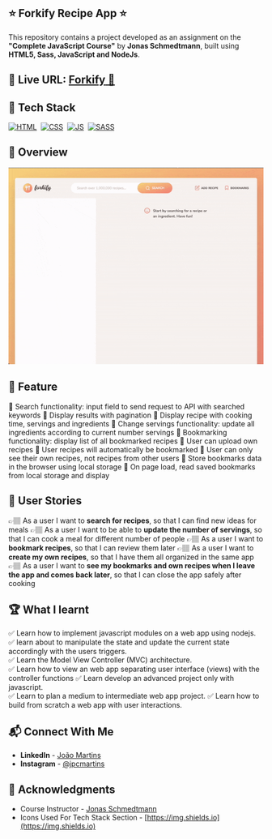## ⭐ Forkify Recipe App ⭐

This repository contains a project developed as an assignment on the **"Complete JavaScript Course"** by **Jonas Schmedtmann**, built using **HTML5, Sass, JavaScript and NodeJs**.

## 🔗 Live URL: <a href="https://forkify.joao-martins.net/">**Forkify** 🚀</a>

## 📌 Tech Stack

[![HTML](https://img.shields.io/badge/html5%20-%23E34F26.svg?&style=for-the-badge&logo=html5&logoColor=white)](https://github.com/joao82)&nbsp;
[![CSS](https://img.shields.io/badge/css3%20-%231572B6.svg?&style=for-the-badge&logo=css3&logoColor=white)](https://github.com/joao82)&nbsp;
[![JS](https://img.shields.io/badge/javascript%20-%23323330.svg?&style=for-the-badge&logo=javascript&logoColor=%23F7DF1E)](https://github.com/joao82)&nbsp;
[![SASS](https://img.shields.io/badge/Sass-CC6699?style=for-the-badge&logo=sass&logoColor=white)](https://github.com/joao82)&nbsp;
<br>

## 📸 Overview

![Screenshot](./src/img/forkify.gif?raw=true 'Forkify Recipe App')

## 🔑 Feature

🎯 Search functionality: input field to send request to API with searched keywords
🎯 Display results with pagination
🎯 Display recipe with cooking time, servings and ingredients
🎯 Change servings functionality: update all ingredients according to current number servings
🎯 Bookmarking functionality: display list of all bookmarked recipes
🎯 User can upload own recipes
🎯 User recipes will automatically be bookmarked
🎯 User can only see their own recipes, not recipes from other users
🎯 Store bookmarks data in the browser using local storage
🎯 On page load, read saved bookmarks from local storage and display

## 📝 User Stories

👉🏽 As a user I want to **search for recipes**, so that I can find new ideas for meals
👉🏽 As a user I want to be able to **update the number of servings**, so that I can cook a meal for different number of people
👉🏽 As a user I want to **bookmark recipes**, so that I can review them later
👉🏽 As a user I want to **create my own recipes**, so that I have them all organized in the same app
👉🏽 As a user I want to **see my bookmarks and own recipes when I leave the app and comes back later**, so that I can close the app safely after cooking

## 🏆 What I learnt

✅ Learn how to implement javascript modules on a web app using nodejs.
✅ learn about to manipulate the state and update the current state accordingly with the users triggers.  
✅ Learn the Model View Controller (MVC) architecture.  
✅ Learn how to view an web app separating user interface (views) with the controller functions
✅ Learn develop an advanced project only with javascript.  
✅ Learn to plan a medium to intermediate web app project.
✅ Learn how to build from scratch a web app with user interactions.

## 📬 Connect With Me

- **LinkedIn** - [João Martins](https://www.linkedin.com/in/joão-pedro-martins-755ba64b/)
- **Instagram** - [@jpcmartins](https://www.instagram.com/jpcmartins/)

## 📌 Acknowledgments

- Course Instructor - [Jonas Schmedtmann](https://github.com/jonasschmedtmann)
- Icons Used For Tech Stack Section - [https://img.shields.io](https://img.shields.io)
